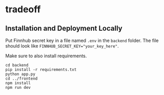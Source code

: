 # tradeoff

## Installation and Deployment Locally
Put Finnhub secret key in a file named `.env` in the `backend` folder. The file should look like `FINNHUB_SECRET_KEY="your_key_here"`.

Make sure to also install requirements.
```
cd backend
pip install -r requirements.txt
python app.py
cd ../frontend
npm install
npm run dev
```